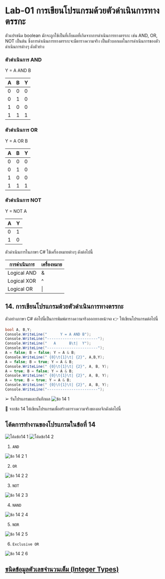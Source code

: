 # Lab-01 การเขียนโปรแกรมด้วยตัวดำเนินการทางตรรกะ

ตัวแปรชนิด boolean มักจะถูกใช้เป็นที่เก็บผลที่เกิดจากการดำเนินการทางตรรกะ เช่น AND, OR, NOT เป็นต้น ซึ่งการดำเนินการทางตรรกะจะมีตารางความจริง เป็นตัวบอกผลในการดำเนินการของตัวดำเนินการต่างๆ ดังตัวย่าง

### ตัวดำเนินการ AND

Y = A AND B

| A | B | Y |
|---|---|---|
| 0 | 0 | 0 |
| 0 | 1 | 0 |
| 1 | 0 | 0 |
| 1 | 1 | 1 |

### ตัวดำเนินการ OR

Y = A OR B

| A | B | Y |
|---|---|---|
| 0 | 0 | 0 |
| 0 | 1 | 0 |
| 1 | 0 | 0 |
| 1 | 1 | 1 |

### ตัวดำเนินการ NOT

Y = NOT A

| A | Y |
|--|--|
| 0 | 1 |
| 1 | 0 |

ตัวดำเนินการในภาษา C#
ใช้เครื่องหมายต่างๆ ดังต่อไปนี้

| การดำเนินการ | เครื่องหมาย |
|------------|-----------|
| Logical AND | & |
| Logical XOR | ^ |
| Logical OR | \| |

## 14. การเขียนโปรแกรมด้วยตัวดำเนินการทางตรรกะ

ตัวอย่างภาษา C# ต่อไปนี้เป็นการพิมพ์ตารางความจริงออกทางหน้าจอ
👉 ให้เขียนโปรแกรมต่อไปนี้

```csharp
bool A, B,Y;
Console.WriteLine("      Y = A AND B");
Console.WriteLine("-----------------------");
Console.WriteLine("   A      B\t|  Y");
Console.WriteLine("-----------------------");
A = false; B = false; Y = A & B;
Console.WriteLine(" {0}\t{1}\t| {2}", A,B,Y);
A = false; B = true; Y = A & B;
Console.WriteLine(" {0}\t{1}\t| {2}", A, B, Y);
A = true; B = false; Y = A & B;
Console.WriteLine(" {0}\t{1}\t| {2}", A, B, Y);
A = true; B = true; Y = A & B;
Console.WriteLine(" {0}\t{1}\t| {2}", A, B, Y);
Console.WriteLine("-----------------------");
```

➢ รันโปรแกรมและบันทึกผล
![ข้อ 14 1](https://github.com/65030179179Pattarapon/03376836-OOP-2566-Lab-01/assets/144198506/7b51e560-feb1-4229-b2f6-1fe434b47c87)

 
👷 จากข้อ 14 ให้เขียนโปรแกรมเพื่อสร้างตารางความจริงของลอจิกดังต่อไปนี้

## โค้ดการทำงานของโปรแกรมในข้อที่ 14
![โค้ดข้อ14 1](https://github.com/65030179179Pattarapon/03376836-OOP-2566-Lab-01/assets/144198506/d26f39c1-5619-41db-a3cf-b26d503dbb3b)
![โค้ดข้อ14 2](https://github.com/65030179179Pattarapon/03376836-OOP-2566-Lab-01/assets/144198506/a1e03eb2-0a5b-40fe-a458-4fbc74c071f2)

1. `AND`

![ข้อ 14 2 1](https://github.com/65030179179Pattarapon/03376836-OOP-2566-Lab-01/assets/144198506/2ef235db-32f7-4d14-8fc9-35e0e3751a38)

2. `OR`

![ข้อ 14 2 2](https://github.com/65030179179Pattarapon/03376836-OOP-2566-Lab-01/assets/144198506/6b487a1c-51dd-4033-a250-7568486a1dfa)

3. `NOT`

![ข้อ 14 2 3](https://github.com/65030179179Pattarapon/03376836-OOP-2566-Lab-01/assets/144198506/9b309964-5413-4130-bcd6-b157e0339754)

4. `NAND`

![ข้อ 14 2 4](https://github.com/65030179179Pattarapon/03376836-OOP-2566-Lab-01/assets/144198506/5187e197-3f3f-4f09-87cc-efaa6bbaeaaa)

5. `NOR`

![ข้อ 14 2 5](https://github.com/65030179179Pattarapon/03376836-OOP-2566-Lab-01/assets/144198506/e5960a62-cdad-49c6-86a0-9ab37227065c)

6. `Exclusive OR`

![ข้อ 14 2 6](https://github.com/65030179179Pattarapon/03376836-OOP-2566-Lab-01/assets/144198506/22aaf434-0ad8-4b7a-aaa9-6311901a82ad)


## [ชนิดข้อมูลตัวเลขจำนวนเต็ม (Integer Types)](./Lab-01-part-15.md)
